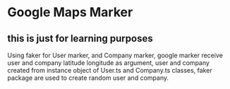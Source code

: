 # Google Maps Marker

## this is just for learning purposes

Using faker for User marker, and Company marker, google marker receive user and company latitude longitude as argument, user and company created from instance object of User.ts and Company.ts classes, faker package are used to create random user and company.
